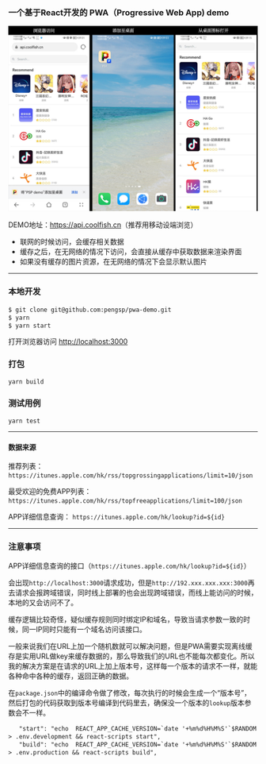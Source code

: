 ### 一个基于React开发的 PWA（Progressive Web App) demo

<img src="./doc/doc.jpg" >


DEMO地址：<a href="https://api.coolfish.cn">https://api.coolfish.cn</a>（推荐用移动设端浏览）

- 联网的时候访问，会缓存相关数据
- 缓存之后，在无网络的情况下访问，会直接从缓存中获取数据来渲染界面
- 如果没有缓存的图片资源，在无网络的情况下会显示默认图片

----

  ### 本地开发


  ```
  $ git clone git@github.com:pengsp/pwa-demo.git
  $ yarn
  $ yarn start
  ```
打开浏览器访问 <a href="http://localhost:3000">http://localhost:3000</a>

### 打包
```
yarn build
```

### 测试用例
```
yarn test
```

---


#### 数据来源

 推荐列表： `https://itunes.apple.com/hk/rss/topgrossingapplications/limit=10/json`

最受欢迎的免费APP列表：`https://itunes.apple.com/hk/rss/topfreeapplications/limit=100/json`

 APP详细信息查询： `https://itunes.apple.com/hk/lookup?id=${id}`
  
  ----

### 注意事项

 APP详细信息查询的接口（`https://itunes.apple.com/hk/lookup?id=${id}`）
 
 会出现`http://localhost:3000`请求成功，但是`http://192.xxx.xxx.xxx:3000`再去请求会报跨域错误，同时线上部署的也会出现跨域错误，而线上能访问的时候，本地的又会访问不了。
 
 缓存逻辑比较奇怪，疑似缓存规则同时绑定IP和域名，导致当请求参数一致的时候，同一IP同时只能有一个域名访问该接口。

 一般来说我们在URL上加一个随机数就可以解决问题，但是PWA需要实现离线缓存是实用URL做key来缓存数据的，那么导致我们的URL也不能每次都变化。所以我的解决方案是在请求的URL上加上版本号，这样每一个版本的请求不一样，就能各种命中各种的缓存，返回正确的数据。

 在`package.json`中的编译命令做了修改，每次执行的时候会生成一个“版本号”，然后打包的代码获取到版本号编译到代码里去，确保没一个版本的`lookup`版本参数会不一样。
 ```
    "start": "echo  REACT_APP_CACHE_VERSION=`date '+%m%d%H%M%S'`$RANDOM > .env.development && react-scripts start",
    "build": "echo  REACT_APP_CACHE_VERSION=`date '+%m%d%H%M%S'`$RANDOM > .env.production && react-scripts build",
    
 ```
